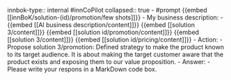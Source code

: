 innbok-type:: internal
#innCoPilot
collapsed:: true
	- #prompt {{embed [[innBoK/solution-(id)/promotion/few shots]]}}
		- My business description:
		- {{embed [[AI business description/content]]}} {{embed [[solution 3/content]]}} {{embed [[solution id/promotion/content]]}} {{embed [[solution 3/content]]}} {{embed [[solution id/pricing/content]]}}
		- Action:
		- Propose solution 3/promotion: Defined strategy to make the product known to its target audience. It is about making the target customer aware that the product exists and exposing them to our value proposition.
		- Answer:
		- Please write your respons in a MarkDown code box.




